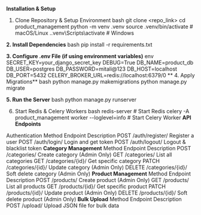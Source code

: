 **Installation & Setup**
1. Clone Repository & Setup Environment
bash
git clone <repo_link>
cd product_management
python -m venv .venv
source .venv/bin/activate  # macOS/Linux
.\.venv\Scripts\activate   # Windows


**2. Install Dependencies**
bash
pip install -r requirements.txt

**3. Configure .env File (if using environment variables)**
env
SECRET_KEY=your_django_secret_key
DEBUG=True
DB_NAME=product_db
DB_USER=postgres
DB_PASSWORD=mitali@123
DB_HOST=localhost
DB_PORT=5432
CELERY_BROKER_URL=redis://localhost:6379/0
**
4. Apply Migrations**
bash
python manage.py makemigrations
python manage.py migrate

**5. Run the Server**
bash
python manage.py runserver

6. Start Redis & Celery Workers
bash
redis-server  # Start Redis
celery -A product_management worker --loglevel=info  # Start Celery Worker
**API Endpoints**

Authentication
Method	Endpoint	Description
POST	/auth/register/	Register a user
POST	/auth/login/	Login and get token
POST	/auth/logout/	Logout & blacklist token
**Category Management**
Method	Endpoint	Description
POST	/categories/	Create category (Admin Only)
GET	/categories/	List all categories
GET	/categories/{id}/	Get specific category
PATCH	/categories/{id}/	Update category (Admin Only)
DELETE	/categories/{id}/	Soft delete category (Admin Only)
**Product Management**
Method	Endpoint	Description
POST	/products/	Create product (Admin Only)
GET	/products/	List all products
GET	/products/{id}/	Get specific product
PATCH	/products/{id}/	Update product (Admin Only)
DELETE	/products/{id}/	Soft delete product (Admin Only)
**Bulk Upload**
Method	Endpoint	Description
POST	/upload/	Upload JSON file for bulk data
